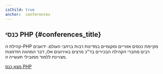 ```yaml
---
isChild: true
anchor:  conferences
---
```


## כנסי PHP {#conferences_title}

קהילת ה-PHP מקיימת כנסים אזוריים ומקומיים במדינות רבות ברחבי העולם. ידוענים רבים 
מחברי הקהילה הבכירים בד"כ מרצים באירועים אלו, דבר המהווה הזדמנות מצויינת ללמוד ממובילי תעשייה זו.

[מצא כנס PHP][php-conf]


[php-conf]: http://php.net/conferences/index.php
